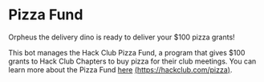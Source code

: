 # Pizza Fund

Orpheus the delivery dino is ready to deliver your $100 pizza grants!

This bot manages the Hack Club Pizza Fund, a program that gives $100 grants to Hack Club Chapters to buy pizza for their club meetings. You can learn more about the Pizza Fund [here](https://hackclub.com/pizza/) [(https://hackclub.com/pizza)](https://hackclub.com/pizza).
